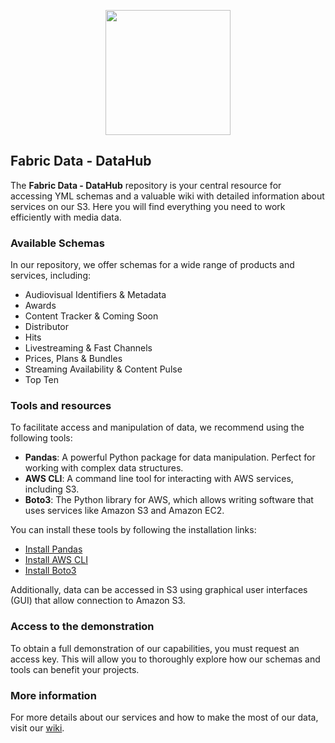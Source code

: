 <p align="center">
<image
  src="https://github.com/user-attachments/assets/dab09d62-2337-40eb-a069-81bf0f0c6aa2"
  height=200
  margin=0>
</p>

## Fabric Data - DataHub

The **Fabric Data - DataHub** repository is your central resource for accessing YML schemas and a valuable wiki with detailed information about services on our S3. Here you will find everything you need to work efficiently with media data.

### Available Schemas

In our repository, we offer schemas for a wide range of products and services, including:

- Audiovisual Identifiers & Metadata
- Awards
- Content Tracker & Coming Soon
- Distributor
- Hits
- Livestreaming & Fast Channels
- Prices, Plans & Bundles
- Streaming Availability & Content Pulse
- Top Ten

### Tools and resources

To facilitate access and manipulation of data, we recommend using the following tools:

- **Pandas**: A powerful Python package for data manipulation. Perfect for working with complex data structures.
- **AWS CLI**: A command line tool for interacting with AWS services, including S3.
- **Boto3**: The Python library for AWS, which allows writing software that uses services like Amazon S3 and Amazon EC2.

You can install these tools by following the installation links:
- [Install Pandas](https://pandas.pydata.org/pandas-docs/stable/getting_started/install.html)
- [Install AWS CLI](https://aws.amazon.com/cli/)
- [Install Boto3](https://boto3.amazonaws.com/v1/documentation/api/latest/guide/quickstart.html)

Additionally, data can be accessed in S3 using graphical user interfaces (GUI) that allow connection to Amazon S3.

### Access to the demonstration

To obtain a full demonstration of our capabilities, you must request an access key. This will allow you to thoroughly explore how our schemas and tools can benefit your projects.

### More information

For more details about our services and how to make the most of our data, visit our [wiki](https://github.com/Fabric-Data-IT/Data-Hub/wiki).
